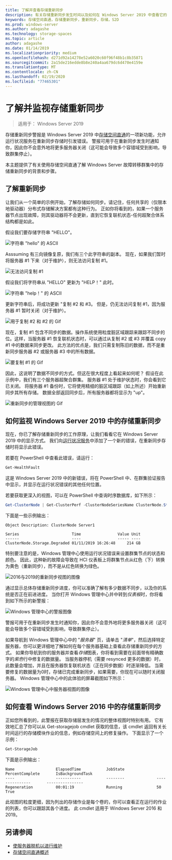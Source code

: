 ```yaml
---
title: 了解并查看存储重新同步
description: 有关存储重新同步发生时间以及如何在 Windows Server 2019 中查看它的详细信息。
keywords: 存储空间直通，存储重新同步，重新同步，存储，S2D
ms.prod: windows-server
ms.author: adagashe
ms.technology: storage-spaces
ms.topic: article
author: adagashe
ms.date: 01/14/2019
ms.localizationpriority: medium
ms.openlocfilehash: d271d92a14278e52a6020c60f96f48b1c8b35871
ms.sourcegitcommit: 2a15de216edde8b8e240a4aa679dc6d470e4159e
ms.translationtype: MT
ms.contentlocale: zh-CN
ms.lasthandoff: 02/19/2020
ms.locfileid: "77465301"
---
```

# <a name="understand-and-monitor-storage-resync"></a>了解并监视存储重新同步

>适用于： Windows Server 2019

存储重新同步警报是 Windows Server 2019 中[存储空间直通](storage-spaces-direct-overview.md)的一项新功能，允许运行状况服务在重新同步存储时引发错误。 警报可用于在重新同步发生时通知你，因此你不会意外地将更多服务器关闭（这可能会导致多个容错域受到影响，导致群集停止）。 

本主题提供了有关使用存储空间直通了解 Windows Server 故障转移群集中的存储重新同步的背景和步骤。

## <a name="understanding-resync"></a>了解重新同步

让我们从一个简单的示例开始，了解存储如何同步。请记住，任何共享的（仅限本地驱动器）分布式存储解决方案都有这种行为。 正如你将看到的，如果一个服务器节点出现故障，则其驱动器将不会更新，直到它恢复联机状态-任何超聚合体系结构都是如此。 

假设我们要存储字符串 "HELLO"。 

![字符串 "hello" 的 ASCII](media/understand-storage-resync/hello.png)

Asssuming 有三向镜像复原，我们有三个此字符串的副本。 现在，如果我们暂时将服务器 #1 下来（对于维护），则无法访问复制 #1。

![无法访问复制 #1](media/understand-storage-resync/copy1.png)

假设我们将字符串从 "HELLO" 更新为 "HELP！" 此时。

![字符串 "help！" 的 ASCII](media/understand-storage-resync/help.png)

更新字符串后，将成功更新 "复制 #2 和 #3。 但是，仍无法访问复制 #1，因为服务器 #1 暂时关闭（对于维护）。 

![用于复制 #2 和 #2 的 Gif](media/understand-storage-resync/write.gif)

现在，复制 #1 包含不同步的数据。操作系统使用粒度脏区域跟踪来跟踪不同步的位。这样，当服务器 #1 恢复联机状态时，可以通过从复制 #2 或 #3 并覆盖 copy #1 中的数据来同步更改。 此方法的优点是，我们只需复制陈旧的数据，而不是重新同步服务器 #2 或服务器 #3 中的所有数据。

![要复制 #1 的 Gif](media/understand-storage-resync/overwrite.gif)

因此，这说明了数据不同步的方式。但这在很大程度上看起来如何呢？ 假设在此示例中，我们有三个服务器超聚合群集。 服务器 #1 处于维护状态时，你会看到它已关闭。 将服务器 #1 备份时，它将使用精细的脏区域跟踪（如上所述）开始重新同步其所有存储。 数据全部返回同步后，所有服务器都将显示为 "up"。

![重新同步的管理视图的 Gif](media/understand-storage-resync/admin.gif)

## <a name="how-to-monitor-storage-resync-in-windows-server-2019"></a>如何监视 Windows Server 2019 中的存储重新同步

现在，你已了解存储重新同步的工作原理，让我们看看它在 Windows Server 2019 中的显示方式。 我们向[运行状况服务](../../failover-clustering/health-service-overview.md)中添加了一个新的错误，在重新同步存储时将显示此错误。

若要在 PowerShell 中查看此错误，请运行：

``` PowerShell
Get-HealthFault
```

这是 Windows Server 2019 中的新错误，将在 PowerShell 中、在群集验证报告中显示，并显示在运行状况错误的其他任何位置。 

若要获取更深入的视图，可以在 PowerShell 中查询时序数据库，如下所示：

```PowerShell
Get-ClusterNode | Get-ClusterPerf -ClusterNodeSeriesName ClusterNode.Storage.Degraded
```
下面是一些示例输出：

```
Object Description: ClusterNode Server1

Series                       Time                Value Unit
------                       ----                ----- ----
ClusterNode.Storage.Degraded 01/11/2019 16:26:48     214 GB
```

特别要注意的是，Windows 管理中心使用运行状况错误来设置群集节点的状态和颜色。 因此，这种新的故障会导致在 HCI 仪表板上将群集节点从红色（下）转换为黄色（重新同步），而不是从红色转换为绿色。

![2016与2019的重新同步视图的图像](media/understand-storage-resync/compare.png)

通过显示总体存储重新同步进度，你可以准确了解有多少数据不同步，以及你的系统是否正在前进进度。 当你打开 Windows 管理中心并中转到*仪表板*时，你将看到如下所示的新警报：

![Windows 管理中心的警报图像](media/understand-storage-resync/alert.png)

警报可用于在重新同步发生时通知你，因此你不会意外地将更多服务器关闭（这可能会导致多个容错域受到影响，导致群集停止）。 

如果导航到 Windows 管理中心中的 "*服务器*" 页，请单击 "*清单*"，然后选择特定服务器，你可以更详细地了解如何在每个服务器基础上查看此存储重新同步的方式。 如果你导航到你的服务器并查看*存储*图表，你将看到需要在前面带有精确数字的*紫色*行中修复的数据量。 当服务器停机（需要 resynced 更多的数据）时，此数量会增加，并且在服务器恢复联机状态（正在同步数据）时逐渐降低。 当需要修复的数据量为0时，存储已完成重新同步，如果需要，你现在可以随时关闭服务器。 Windows 管理中心中的此体验的屏幕截图如下所示：

![Windows 管理中心中服务器视图的图像](media/understand-storage-resync/server.png)

## <a name="how-to-see-storage-resync-in-windows-server-2016"></a>如何查看 Windows Server 2016 中的存储重新同步

正如您所看到的，此警报在获取存储层发生的情况的整体视图时特别有用。 它有效地汇总了你可以从 Get-storagejob cmdlet 获取的信息，该 cmdlet 返回有关长时间运行的存储模块作业的信息，例如存储空间上的修复操作。 下面显示了一个示例：

```PowerShell
Get-StorageJob
```

下面是示例输出：

```
Name                  ElapsedTime           JobState              PercentComplete       IsBackgroundTask
----                  -----------           --------              ---------------       ----------------
Regeneration          00:01:19              Running               50                    True

```

此视图的粒度更细，因为列出的存储作业是每个卷的，你可以查看正在运行的作业的列表，你可以跟踪其各个进度。 此 cmdlet 适用于 Windows Server 2016 和2019。

## <a name="see-also"></a>另请参阅

- [使服务器脱机以进行维护](maintain-servers.md)
- [存储空间直通概述](storage-spaces-direct-overview.md)